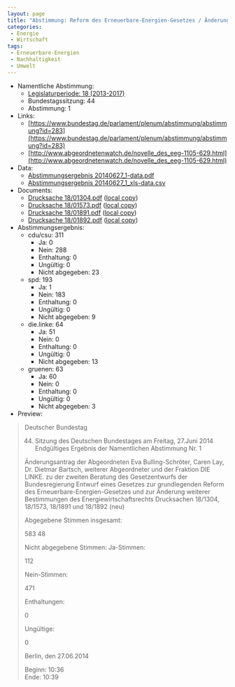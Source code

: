 ```yaml
---
layout: page
title: "Abstimmung: Reform des Erneuerbare-Energien-Gesetzes / Änderungsantrag Die Linke"
categories:
 - Energie
 - Wirtschaft
tags:
 - Erneuerbare-Energien
 - Nachhaltigkeit
 - Umwelt
---
```


* Namentliche Abstimmung:
    * [Legislaturperiode: 18 (2013-2017)](https://de.wikipedia.org/wiki/18._Deutscher_Bundestag)
    * Bundestagssitzung: 44
    * Abstimmung: 1
* Links: 
    * [https://www.bundestag.de/parlament/plenum/abstimmung/abstimmung?id=283](https://www.bundestag.de/parlament/plenum/abstimmung/abstimmung?id=283)
    * [http://www.abgeordnetenwatch.de/novelle_des_eeg-1105-629.html](http://www.abgeordnetenwatch.de/novelle_des_eeg-1105-629.html)
* Data: 
    * [Abstimmungsergebnis 20140627_1-data.pdf](/res/abstimmungsliste/20140627_1-data.pdf)
    * [Abstimmungsergebnis 20140627_1_xls-data.csv](/res/abstimmungsliste/analyses/20140627_1_xls-data.csv)
* Documents: 
    * [Drucksache 18/01304.pdf](http://dip21.bundestag.de/dip21/btd/18/013/1801304.pdf) ([local copy](/res/abstimmungsdaten/018-044-01/1801304.pdf))
    * [Drucksache 18/01573.pdf](http://dip21.bundestag.de/dip21/btd/18/015/1801573.pdf) ([local copy](/res/abstimmungsdaten/018-044-01/1801573.pdf))
    * [Drucksache 18/01891.pdf](http://dip21.bundestag.de/dip21/btd/18/018/1801891.pdf) ([local copy](/res/abstimmungsdaten/018-044-01/1801891.pdf))
    * [Drucksache 18/01892.pdf](http://dip21.bundestag.de/dip21/btd/18/018/1801892.pdf) ([local copy](/res/abstimmungsdaten/018-044-01/1801892.pdf))
* Abstimmungsergebnis:
    * cdu/csu: 311
        * Ja: 0
        * Nein: 288
        * Enthaltung: 0
        * Ungültig: 0
        * Nicht abgegeben: 23
    * spd: 193
        * Ja: 1
        * Nein: 183
        * Enthaltung: 0
        * Ungültig: 0
        * Nicht abgegeben: 9
    * die.linke: 64
        * Ja: 51
        * Nein: 0
        * Enthaltung: 0
        * Ungültig: 0
        * Nicht abgegeben: 13
    * gruenen: 63
        * Ja: 60
        * Nein: 0
        * Enthaltung: 0
        * Ungültig: 0
        * Nicht abgegeben: 3
* Preview: 
> Deutscher Bundestag
> 
> 44. Sitzung des Deutschen Bundestages
> am Freitag, 27.Juni 2014
> Endgültiges Ergebnis der Namentlichen Abstimmung Nr. 1
> 
> Änderungsantrag der Abgeordneten Eva Bulling-Schröter, Caren Lay, Dr. Dietmar Bartsch,
> weiterer Abgeordneter und der Fraktion DIE LINKE.
> zu der zweiten Beratung des Gesetzentwurfs der Bundesregierung
> Entwurf eines Gesetzes zur grundlegenden Reform des Erneuerbare-Energien-Gesetzes und
> zur Änderung weiterer Bestimmungen des Energiewirtschaftsrechts
> Drucksachen 18/1304, 18/1573, 18/1891 und 18/1892 (neu)
> 
> Abgegebene Stimmen insgesamt:
> 
> 583
> 48
> 
> Nicht abgegebene Stimmen:
> Ja-Stimmen:
> 
> 112
> 
> Nein-Stimmen:
> 
> 471
> 
> Enthaltungen:
> 
> 0
> 
> Ungültige:
> 
> 0
> 
> Berlin, den 27.06.2014
> 
> Beginn: 10:36  
> Ende: 10:39
